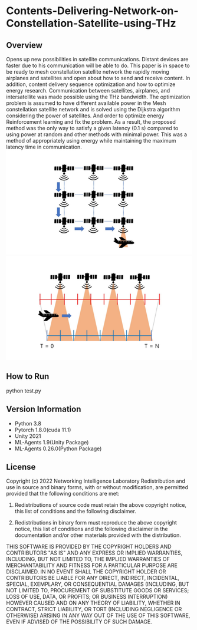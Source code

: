 # Contents-Delivering-Network-on-Constellation-Satellite-using-THz

## Overview
Opens up new possibilities in satellite communications. Distant devices are faster due to his communication will be able to do. This paper is in space to be ready to mesh constellation satellite network the rapidly moving airplanes and satellites and open about how to send and receive content. In addition, content delivery sequence optimization and how to optimize energy research. Communication between satellites, airplanes, and intersatellite was made possible using the THz bandwidth. The optimization problem is assumed to have different available power in the Mesh constellation satellite network and is solved using the Dijkstra algorithm considering the power of satellites. And order to optimize energy Reinforcement learning and fix the problem. As a result, the proposed method was the only way to satisfy a given latency (0.1 s) compared to using power at random and other methods with minimal power. This was a method of appropriately using energy while maintaining the maximum latency time in communication.
![image info](./fig1.jpg)
![image info](./Fig2.jpg)

## How to Run 
python test.py

## Version Information 
- Python 3.8
- Pytorch 1.8.0(cuda 11.1)
- Unity 2021
- ML-Agents 1.9(Unity Package)
- ML-Agents 0.26.0(Python Package)

## License
Copyright (c) 2022 Networking Intelligence Laboratory
Redistribution and use in source and binary forms, with or without modification, are permitted provided that the following conditions are met:

1. Redistributions of source code must retain the above copyright notice, this list of conditions and the following disclaimer.

2. Redistributions in binary form must reproduce the above copyright notice, this list of conditions and the following disclaimer in the documentation and/or other materials provided with the distribution.

THIS SOFTWARE IS PROVIDED BY THE COPYRIGHT HOLDERS AND CONTRIBUTORS "AS IS" AND ANY EXPRESS OR IMPLIED WARRANTIES, INCLUDING, BUT NOT LIMITED TO, THE IMPLIED WARRANTIES OF MERCHANTABILITY AND FITNESS FOR A PARTICULAR PURPOSE ARE DISCLAIMED. IN NO EVENT SHALL THE COPYRIGHT HOLDER OR CONTRIBUTORS BE LIABLE FOR ANY DIRECT, INDIRECT, INCIDENTAL, SPECIAL, EXEMPLARY, OR CONSEQUENTIAL DAMAGES (INCLUDING, BUT NOT LIMITED TO, PROCUREMENT OF SUBSTITUTE GOODS OR SERVICES; LOSS OF USE, DATA, OR PROFITS; OR BUSINESS INTERRUPTION) HOWEVER CAUSED AND ON ANY THEORY OF LIABILITY, WHETHER IN CONTRACT, STRICT LIABILITY, OR TORT (INCLUDING NEGLIGENCE OR OTHERWISE) ARISING IN ANY WAY OUT OF THE USE OF THIS SOFTWARE, EVEN IF ADVISED OF THE POSSIBILITY OF SUCH DAMAGE.
